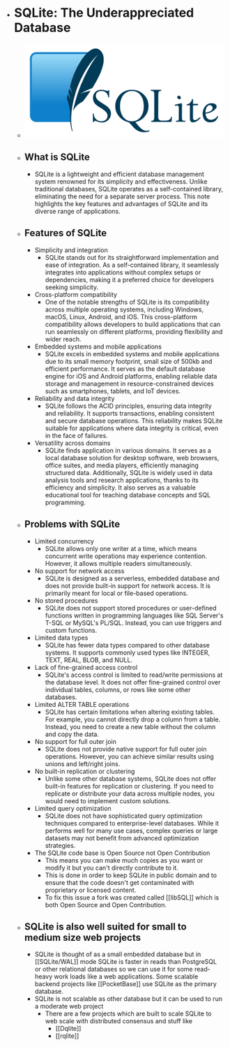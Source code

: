 - # SQLite: The Underappreciated Database
	- ![sqlite.png](../assets/sqlite_1687606248242_0.png)
	- ## What is SQLite
		- SQLite is a lightweight and efficient database management system renowned for its simplicity and effectiveness. Unlike traditional databases, SQLite operates as a self-contained library, eliminating the need for a separate server process. This note highlights the key features and advantages of SQLite and its diverse range of applications.
	- ## Features of SQLite
		- Simplicity and integration
			- SQLite stands out for its straightforward implementation and ease of integration. As a self-contained library, it seamlessly integrates into applications without complex setups or dependencies, making it a preferred choice for developers seeking simplicity.
		- Cross-platform compatibility
			- One of the notable strengths of SQLite is its compatibility across multiple operating systems, including Windows, macOS, Linux, Android, and iOS. This cross-platform compatibility allows developers to build applications that can run seamlessly on different platforms, providing flexibility and wider reach.
		- Embedded systems and mobile applications
			- SQLite excels in embedded systems and mobile applications due to its small memory footprint, small size of 500kb and efficient performance. It serves as the default database engine for iOS and Android platforms, enabling reliable data storage and management in resource-constrained devices such as smartphones, tablets, and IoT devices.
		- Reliability and data integrity
			- SQLite follows the ACID principles, ensuring data integrity and reliability. It supports transactions, enabling consistent and secure database operations. This reliability makes SQLite suitable for applications where data integrity is critical, even in the face of failures.
		- Versatility across domains
			- SQLite finds application in various domains. It serves as a local database solution for desktop software, web browsers, office suites, and media players, efficiently managing structured data. Additionally, SQLite is widely used in data analysis tools and research applications, thanks to its efficiency and simplicity. It also serves as a valuable educational tool for teaching database concepts and SQL programming.
	- ## Problems with SQLite
		- Limited concurrency
			- SQLite allows only one writer at a time, which means concurrent write operations may experience contention. However, it allows multiple readers simultaneously.
		- No support for network access
			- SQLite is designed as a serverless, embedded database and does not provide built-in support for network access. It is primarily meant for local or file-based operations.
		- No stored procedures
			- SQLite does not support stored procedures or user-defined functions written in programming languages like SQL Server's T-SQL or MySQL's PL/SQL. Instead, you can use triggers and custom functions.
		- Limited data types
			- SQLite has fewer data types compared to other database systems. It supports commonly used types like INTEGER, TEXT, REAL, BLOB, and NULL.
		- Lack of fine-grained access control
			- SQLite's access control is limited to read/write permissions at the database level. It does not offer fine-grained control over individual tables, columns, or rows like some other databases.
		- Limited ALTER TABLE operations
			- SQLite has certain limitations when altering existing tables. For example, you cannot directly drop a column from a table. Instead, you need to create a new table without the column and copy the data.
		- No support for full outer join
			- SQLite does not provide native support for full outer join operations. However, you can achieve similar results using unions and left/right joins.
		- No built-in replication or clustering
			- Unlike some other database systems, SQLite does not offer built-in features for replication or clustering. If you need to replicate or distribute your data across multiple nodes, you would need to implement custom solutions.
		- Limited query optimization
			- SQLite does not have sophisticated query optimization techniques compared to enterprise-level databases. While it performs well for many use cases, complex queries or large datasets may not benefit from advanced optimization strategies.
		- The SQLite code base is Open Source not Open Contribution
			- This means you can make much copies as you want or modify it but you can't directly contribute to it.
			- This is done in order to keep SQLite in public domain and to ensure that the code doesn't get contaminated with proprietary or licensed content.
			- To fix this issue a fork was created called [[libSQL]] which is both Open Source and Open Contribution.
	- ## SQLite is also well suited for small to medium size web projects
		- SQLite is thought of as a small embedded database but in [[SQLite/WAL]] mode SQLite is faster in reads than PostgreSQL or other relational databases so we can use it for some read-heavy work loads like a web applications. Some scalable backend projects like [[PocketBase]] use SQLite as the primary database.
		- SQLite is not scalable as other database but it can be used to run a moderate web project
			- There are a few projects which are built to scale SQLite to web scale with distributed consensus and stuff like
				- [[Dqlite]]
				- [[rqlite]]